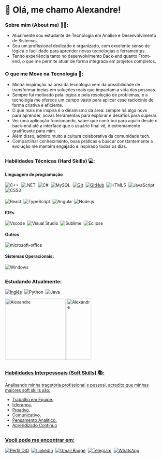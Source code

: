 ##
# 👋 Olá, me chamo Alexandre!

### Sobre mim (About me) 👨‍💻:
- Atualmente sou estudante de Tecnologia em Análise e Desenvolvimento de Sistemas.
- Sou um profissional dedicado e organizado, com excelente senso de lógica e facilidade para aprender novas tecnologias e ferramentas. 
- Tenho experiência tanto no desenvolvimento Back-end quanto Front-end, o que me permite atuar de forma integrada em projetos completos. 

### O que me Move na Tecnologia 🚀:
- Minha inspiração na área da tecnologia vem da possibilidade de transformar ideias em soluções reais que impactam a vida das pessoas. 
- Sempre fui motivado pela lógica e pela resolução de problemas, e a tecnologia me oferece um campo vasto para aplicar esse raciocínio de forma criativa e eficiente. 
- O que mais me inspira é o dinamismo da área: sempre há algo novo para aprender, novas ferramentas para explorar e desafios para superar. 
- Ver uma aplicação funcionando, saber que contribui para aquilo desde o back-end até a interface que o usuário final vê, é extremamente gratificante para mim. 
- Além disso, admiro muito a cultura colaborativa da comunidade tech.
- Compartilhar conhecimento, boas práticas e buscar constantemente a evolução me mantém engajado e inspirado todos os dias.

##
###  Habilidades Técnicas (Hard Skills) 💻:
#### Linguagem de programação
![C++](https://img.shields.io/badge/C%2B%2B-323330?style=for-the-badge&logo=c%2B%2B&logoColor=00599C)&nbsp;
![.NET](https://img.shields.io/badge/.NET-323330?style=for-the-badge&logo=.net&logoColor=DD8A00)&nbsp;
![C#](https://img.shields.io/badge/C%23-323330?style=for-the-badge&logo=c-sharp&logoColor=5C2D91)&nbsp;
![MySQL](https://img.shields.io/badge/MySQL-323330?style=for-the-badge&logo=mysql&logoColor=DD8A00)&nbsp;
[![Git](https://img.shields.io/badge/Git-323330?style=for-the-badge&logo=git&logoColor=E94D5F)]()&nbsp;
[![GitHub](https://img.shields.io/badge/GitHub-323330?style=for-the-badge&logo=github&logoColor=30A3DC)]()&nbsp;
![HTML5](https://img.shields.io/badge/HTML5-323330?style=for-the-badge&logo=html5&logoColor=E34F26)&nbsp; 
![JavaScript](https://img.shields.io/badge/JavaScript-323330?style=for-the-badge&logo=javascript&logoColor=F7DF1E)&nbsp; 
![CSS3](https://img.shields.io/badge/CSS3-323330?style=for-the-badge&logo=css3&logoColor=1572B6)&nbsp; 
####
![React](https://img.shields.io/badge/React-323330?style=for-the-badge&logo=react)&nbsp;
![TypeScript](https://img.shields.io/badge/TypeScript-323330?style=for-the-badge&logo=typescript&logoColor=blue)&nbsp;
![Angular](https://img.shields.io/badge/Angular-323330?style=for-the-badge&logo=angular&logoColor=DD0031)
![Node.js](https://img.shields.io/badge/Node.js-323330?style=for-the-badge&logo=node.js)&nbsp;

#### IDEs
![Vscode](https://img.shields.io/badge/Vscode-007ACC?style=for-the-badge&logo=visual-studio-code&logoColor=white)&nbsp;
![Visual Studio](https://img.shields.io/badge/-Visual%20Studio-563D7C?style=for-the-badge&logo=visual-studio&logoColor=007ACC&labelColor=0D1117)&nbsp;
![Sublime](https://img.shields.io/badge/-sublime-FF9800?style=for-the-badge&logo=microsoft-office&labelColor=0D1117)&nbsp;
![Eclipse](https://img.shields.io/badge/-eclipse-FF9800?style=for-the-badge&logo=microsoft-office&labelColor=0D1117)&nbsp;

#### Outros
![microsoft-office](https://img.shields.io/badge/-microsoft_office-E34F26?style=for-the-badge&logo=microsoft-office&labelColor=0D1117)&nbsp;

####
#### Sistemas Operacionais:
![Windows](https://img.shields.io/badge/Windows-0078D6?style=for-the-badge&logo=windows&logoColor=2CA5E0)

##
###  Estudando Atualmente:
[![Inglês](https://img.shields.io/badge/Ingl%C3%AAs-323330?style=for-the-badge)]()&nbsp;
![Python](https://img.shields.io/badge/python-323330?style=for-the-badge&logo=python&logoColor=ffdd54)&nbsp;
![Java](https://img.shields.io/badge/java-323330?style=for-the-badge&logo=openjdk&logoColor=white)

<div width="100%" align="left" justify="center">  
  <a href="https://github.com/alexandrefnas">
    <img height="200em" src="https://github-readme-stats.vercel.app/api?username=alexandrefnas&bg_color=f8f1f1&show_icons=true" alt="Alexandre"/>
    <img width="40%" height="200px" src="https://github-readme-stats.vercel.app/api/top-langs?username=alexandrefnas&layout=compact&bg_color=f8f1f1&show_icons=true" alt="Alexandre"/>
</div>

##
###  Habilidades Interpessoais (Soft Skills) 📚:
Analisando minha tragetória profissional e pessoal, acredito que minhas maiores soft skills são:
- Trabalho em Equipe.
- liderança.
- Proativo.
- Comunicativo.
- Pensamento Analítico.
- Aprendizado Contínuo
  
##
###  Você pode me encontrar em:

[![Perfil DIO](https://img.shields.io/badge/-Perfil%20DIO-323330?informational?style=for-the-badge&logo=gitbook&logoColor=blue)](https://www.dio.me/users/alexandrefnas)&nbsp;
[![LinkedIn](https://img.shields.io/badge/LinkedIn-323330?informational?style=for-the-badge&logo=linkedin&logoColor=blue)](https://www.linkedin.com/in/alexandre-fernandes-do-nascimento-2749092b6/)&nbsp;
[![Gmail Badge](https://img.shields.io/badge/-alexandrefnas@gmail.com-323330?informational?style=for-the-badge&logo=Gmail&logoColor=red&ink=mailto:alexandrefnas@gmail.com)](mailto:alexandrefnas@gmail.com)&nbsp;
[![Telegram](https://img.shields.io/badge/Telegram-323330?informational?style=for-the-badge&logo=telegram&logoColor=2CA5E0)](https://t.me/alexandrefnas)&nbsp;
[![WhatsApp](https://img.shields.io/badge/WhatsApp-323330?informational?style=for-the-badge&logo=whatsapp&logoColor=2CA5E0)](https://wa.me/5534984093426)
##

